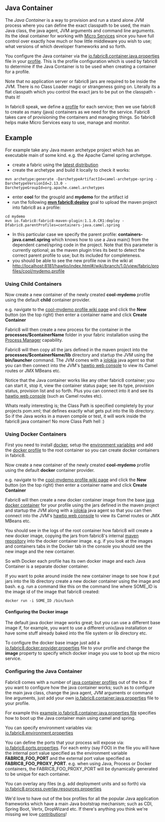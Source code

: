 ## Java Container

The _Java Container_ is a way to provision and run a stand alone JVM process where you can define the exact classpath to be used, the main Java class, the java agent, JVM arguments and command line arguments. Its the ideal container for working with [Micro Services](microServices.html) since you have full control over exactly how much or how little middleware you wish to use; what versions of which developer frameworks and so forth.

You configure the Java container via the [io.fabric8.container.java.properties](https://github.com/fabric8io/fabric8/blob/master/fabric/fabric8-karaf/src/main/resources/distro/fabric/import/fabric/profiles/containers/java.camel.spring.profile/io.fabric8.container.java.properties) file in your [profile](profiles.html). This is the profile configuration which is used by fabric8 to determine if the Java Container is to be used when creating a container for a profile.

Note that no application server or fabric8 jars are required to be inside the JVM. There is no Class Loader magic or strangeness going on. Literally its a flat classpath which you control the exact jars to be put on the classpath - thats it!

In fabric8 speak, we define a [profile](profiles.html) for each service; then we use fabric8 to create as many (java) containers as we need for the service. Fabric8 takes care of provisioning the containers and managing things. So fabric8 helps make Micro Services easy to use, manage and monitor.


## Example

For example take any Java maven archetype project which has an executable main of some kind. e.g. the Apache Camel spring archetype.

* create a fabric using the [latest distribution](getStarted.html)
* create the archetype and build it locally to check it works:

```
mvn archetype:generate -DarchetypeArtifactId=camel-archetype-spring -DarchetypeVersionId=2.13.0 -DarchetypeGroupId=org.apache.camel.archetypes
```

* enter **cool** for the groupId and **mydemo** for the artifact id
* run the following **[mvn fabric8:deploy](mavenPlugin.html)** goal to upload the maven project into fabric8 as a profile:

```
cd mydemo
mvn io.fabric8:fabric8-maven-plugin:1.1.0.CR1:deploy -Dfabric8.parentProfiles=containers-java.camel.spring
```

* In this particular case we specify the parent profile: **containers-java.camel.spring** which knows how to use a Java main() from the dependent camel/spring code in the project. Note that this parameter is currently optional; as the maven plugin tries its best to detect the correct parent profile to use; but its included for completeness.
* you should be able to see the new profile now in the wiki at [http://localhost:8181/hawtio/index.html#/wiki/branch/1.0/view/fabric/profiles/cool/mydemo.profile](http://localhost:8181/hawtio/index.html#/wiki/branch/1.0/view/fabric/profiles/cool/mydemo.profile)


### Using Child Containers

Now create a new container of the newly created **cool-mydemo** profile using the default **child** container provider.

e.g. navigate to the [cool-mydemo profile wiki page](http://localhost:8181/hawtio/index.html#/wiki/branch/1.0/view/fabric/profiles/cool/mydemo.profile) and click the **New** button (on the top right) then enter a container name and click **Create Container**

Fabric8 will then create a new process for the container in the **processes/$containerName** folder in your fabric installation using the [Process Manager](processManager.html) capability.

Fabric8 will then copy all the jars defined in the maven project into the **processes/$containerName/lib** directory and startup the JVM using the **bin/launcher** command. The JVM comes with a [jolokia](http://jolokia.org/) java agent so that you can then connect into the JVM's [hawtio web console](http://hawt.io/)  to view its Camel routes or JMX MBeans etc.

Notice that the Java container works like any other fabric8 container; you can start it, stop it, view the container status page; see its type, provision status, provision list and so forth. Plus you can connect into it and see its [hawtio web console](http://hawt.io/) (such as Camel routes etc).

Whats really interesting is; the Class Path is specified completely by your projects pom.xml; that defines exactly what gets put into the lib directory. So if the Java works in a maven compile or test, it will work inside the fabric8 java container! No more Class Path hell :)

### Using Docker Containers

First you need to install [docker](https://www.docker.io/gettingstarted/#h_installation), setup the [environment variables](docker.html) and add the [docker profile](docker.html) to the root container so you can create docker containers in fabric8.

Now create a new container of the newly created **cool-mydemo** profile using the default **docker** container provider.

e.g. navigate to the [cool-mydemo profile wiki page](http://localhost:8181/hawtio/index.html#/wiki/branch/1.0/view/fabric/profiles/cool/mydemo.profile) and click the **New** button (on the top right) then enter a container name and click **Create Container**

Fabric8 will then create a new docker container image from the base [java docker container](https://github.com/fabric8io/fabric8-java-docker) for your profile using the jars defined in the maven project and startup the JVM along with a [jolokia](http://jolokia.org/) java agent so that you can then connect into the JVM's [hawtio web console](http://hawt.io/) to view its Camel routes or JMX MBeans etc.

You should see in the logs of the root container how fabric8 will create a new docker image, copying the jars from fabric8's internal [maven repository](mavenProxy.html) into the docker container image. e.g. if you look at the images and containers tabs in the Docker tab in the console you should see the new image and the new container.

So with Docker each profile has its own docker image and each Java Container is a separate docker container.

If you want to poke around inside the new container image to see how it put jars into the lib directory create a new docker container using the image and bash. e.g. run a command like this on the command line where SOME_ID is the image id of the image that fabric8 created:

    docker run -i SOME_ID /bin/bash

#### Configuring the Docker image

The default java docker image works great; but you can use a different base image if, for example, you want to use a different unix/java installation or have some stuff already baked into the file system or lib directory etc.

To configure the docker base image just add a [io.fabric8.docker.provider.properties](https://github.com/fabric8io/fabric8/blob/master/fabric/fabric8-karaf/src/main/resources/distro/fabric/import/fabric/profiles/containers/java.profile/io.fabric8.docker.provider.properties#L17) file to your profile and change the **image** property to specify which docker image you use to boot up the micro service.

### Configuring the Java Container

Fabric8 comes with a number of [java container profiles](https://github.com/fabric8io/fabric8/tree/master/fabric/fabric8-karaf/src/main/resources/distro/fabric/import/fabric/profiles/containers) out of the box. If you want to configure how the java container works; such as to configure the main java class, change the java agent, JVM arguments or command line arguments, just add your own [io.fabric8.container.java.properties](https://github.com/fabric8io/fabric8/blob/master/fabric/fabric8-karaf/src/main/resources/distro/fabric/import/fabric/profiles/containers/java.camel.spring.profile/io.fabric8.container.java.properties) file to your profile.

For example this [example io.fabric8.container.java.properties file](https://github.com/fabric8io/fabric8/blob/master/fabric/fabric8-karaf/src/main/resources/distro/fabric/import/fabric/profiles/containers/java.camel.spring.profile/io.fabric8.container.java.properties) specifies how to boot up the Java container main using camel and spring.

You can specify environment variables via: [io.fabric8.environment.properties](https://github.com/fabric8io/fabric8/blob/master/fabric/fabric8-karaf/src/main/resources/distro/fabric/import/fabric/profiles/containers/tomcat.profile/io.fabric8.environment.properties)

You can define the ports that your process will expose via: [io.fabric8.ports.properties](https://github.com/fabric8io/fabric8/blob/master/fabric/fabric8-karaf/src/main/resources/distro/fabric/import/fabric/profiles/containers/tomcat.profile/io.fabric8.ports.properties). For each entry (say FOO) in the file you will have the internal port value specified as the environment variable **FABRIC8_FOO_PORT** and the external port value specified as **FABRIC8_FOO_PROXY_PORT**. e.g. when using Java, Process or Docker containers, the FABRIC8_FOO_PROXY_PORT will be dynamically generated to be unique for each container.

You can overlay any files (e.g. add deployment units and so forth) via [io.fabric8.process.overlay.resources.properties](https://github.com/fabric8io/fabric8/blob/master/fabric/fabric8-karaf/src/main/resources/distro/fabric/import/fabric/profiles/containers/tomcat.profile/io.fabric8.process.overlay.resources.properties)

We'd love to have out of the box profiles for all the popular Java application frameworks which have a main Java bootstrap mechanism; such as CDI, Spring Boot, Vertx, DropWizard etc. If there's anything you think we're missing we love [contributions](contributing/index.html)!